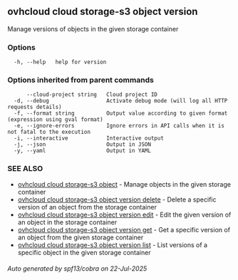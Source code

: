 ## ovhcloud cloud storage-s3 object version

Manage versions of objects in the given storage container

### Options

```
  -h, --help   help for version
```

### Options inherited from parent commands

```
      --cloud-project string   Cloud project ID
  -d, --debug                  Activate debug mode (will log all HTTP requests details)
  -f, --format string          Output value according to given format (expression using gval format)
  -e, --ignore-errors          Ignore errors in API calls when it is not fatal to the execution
  -i, --interactive            Interactive output
  -j, --json                   Output in JSON
  -y, --yaml                   Output in YAML
```

### SEE ALSO

* [ovhcloud cloud storage-s3 object](ovhcloud_cloud_storage-s3_object.md)	 - Manage objects in the given storage container
* [ovhcloud cloud storage-s3 object version delete](ovhcloud_cloud_storage-s3_object_version_delete.md)	 - Delete a specific version of an object from the storage container
* [ovhcloud cloud storage-s3 object version edit](ovhcloud_cloud_storage-s3_object_version_edit.md)	 - Edit the given version of an object in the storage container
* [ovhcloud cloud storage-s3 object version get](ovhcloud_cloud_storage-s3_object_version_get.md)	 - Get a specific version of an object from the given storage container
* [ovhcloud cloud storage-s3 object version list](ovhcloud_cloud_storage-s3_object_version_list.md)	 - List versions of a specific object in the given storage container

###### Auto generated by spf13/cobra on 22-Jul-2025
